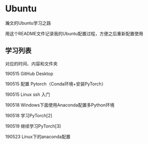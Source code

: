 # Ubuntu

瀚文的Ubuntu学习之路

用这个README文件记录我的Ubuntu配置过程，方便之后重新配置使用



## 学习列表

对应的时间、内容和文件夹

190515 GitHub Desktop

190515 配置 Pytorch（Conda环境+安装PyTorch）

190515 Linux ssh 入门

190518 Windows下面使用Anaconda配置多Python环境

190518 学习PyTorch[2]

190519 继续学习PyTorch[3]

190523 Linux下的anaconda配置
